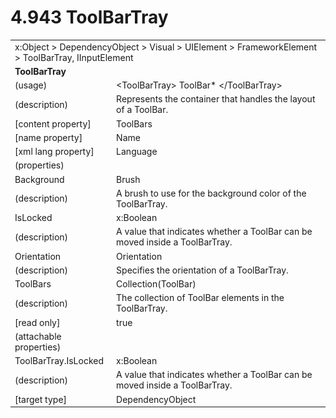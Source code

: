 <html dir="LTR" xmlns:mshelp="http://msdn.microsoft.com/mshelp" xmlns:ddue="http://ddue.schemas.microsoft.com/authoring/2003/5" xmlns:xlink="http://www.w3.org/1999/xlink" xmlns:tool="http://www.microsoft.com/tooltip">

<body>
 <input type="hidden" id="userDataCache" class="userDataStyle">
 <input type="hidden" id="hiddenScrollOffset">
 <img id="dropDownImage" style="display:none; height:0; width:0;" src="../local/drpdown.gif">
 <img id="dropDownHoverImage" style="display:none; height:0; width:0;" src="../local/drpdown_orange.gif">
 <img id="collapseImage" style="display:none; height:0; width:0;" src="../local/collapse.gif">
 <img id="expandImage" style="display:none; height:0; width:0;" src="../local/exp.gif">
 <img id="collapseAllImage" style="display:none; height:0; width:0;" src="../local/collall.gif">
 <img id="expandAllImage" style="display:none; height:0; width:0;" src="../local/expall.gif">
 <img id="copyImage" style="display:none; height:0; width:0;" src="../local/copycode.gif">
 <img id="copyHoverImage" style="display:none; height:0; width:0;" src="../local/copycodeHighlight.gif">
 <div id="header"><h1 class="heading">4.943 ToolBarTray</h1></div>

 <div id="mainSection">
 <div id="mainBody">
 <div id="allHistory" class="saveHistory" onsave="saveAll()" onload="loadAll()"></div>
 <p xmlns:wsd="http://wsdev.schemas.microsoft.com/authoring/2008/2" xmlns:msxsl="urn:schemas-microsoft-com:xslt" xmlns:script="urn:script" xmlns:build="urn:build">
 </p>
 <div id="sectionSection0" class="section" name="collapseableSection">
 <content xmlns="http://ddue.schemas.microsoft.com/authoring/2003/5" xmlns:wsd="http://wsdev.schemas.microsoft.com/authoring/2008/2" xmlns:msxsl="urn:schemas-microsoft-com:xslt" xmlns:script="urn:script" xmlns:build="urn:build">
 </content>
 </div>
 <div id="sectionSection1" class="section" name="collapseableSection">
 <content xmlns="http://ddue.schemas.microsoft.com/authoring/2003/5" xmlns:wsd="http://wsdev.schemas.microsoft.com/authoring/2008/2" xmlns:msxsl="urn:schemas-microsoft-com:xslt" xmlns:script="urn:script" xmlns:build="urn:build">
 <table class="ProtocolAuthoredTable" xmlns="">
 <tr><td colspan="2">
<mshelp:link keywords="c0d383e4-fcdb-4546-a06b-81c262fe2a5e" tabindex="0">x:Object</mshelp:link> &gt; <mshelp:link keywords="44a6e58f-41e0-4602-b1d2-75a9b44a5acb" tabindex="0">DependencyObject</mshelp:link> &gt; <mshelp:link keywords="82181055-95e9-48f6-8418-1382babf6875" tabindex="0">Visual</mshelp:link> &gt; <mshelp:link keywords="5056f552-62cc-4de5-b7eb-180ebad72633" tabindex="0">UIElement</mshelp:link> &gt; <mshelp:link keywords="f80d4df2-08f5-4cbb-9a5e-f99fab120062" tabindex="0">FrameworkElement</mshelp:link> &gt; <mshelp:link keywords="1c4b8cf0-9980-4512-8165-f22bf52bdc7f" tabindex="0">ToolBarTray</mshelp:link>, <mshelp:link keywords="1ee43d58-7eb2-43cc-a23e-03101c2a1ef0" tabindex="0">IInputElement</mshelp:link> </td>
 </tr>
 <tr><td colspan="2">
 <b>ToolBarTray</b> </td>
 </tr>
 <tr><td><div class="indent0">(usage)</div></td>
 <td>&lt;ToolBarTray&gt; <mshelp:link keywords="e03ada7c-cab7-457a-8630-f0add1b1ba17" tabindex="0">ToolBar</mshelp:link>* &lt;/ToolBarTray&gt;</td>
 </tr>
 <tr><td><div class="indent0">(description)</div></td>
 <td>Represents the container that handles the layout of a ToolBar.</td>
 </tr>
 <tr><td><div class="indent0">[content property]</div></td>
 <td><mshelp:link keywords="1c4b8cf0-9980-4512-8165-f22bf52bdc7f" tabindex="0">ToolBars</mshelp:link></td>
 </tr>
 <tr><td><div class="indent0">[name property]</div></td>
 <td><mshelp:link keywords="f80d4df2-08f5-4cbb-9a5e-f99fab120062" tabindex="0">Name</mshelp:link></td>
 </tr>
 <tr><td><div class="indent0">[xml lang property]</div></td>
 <td><mshelp:link keywords="f80d4df2-08f5-4cbb-9a5e-f99fab120062" tabindex="0">Language</mshelp:link></td>
 </tr>
 <tr><td><div class="indent0">(properties)</div></td>
 <td></td>
 </tr>
 <tr><td><div class="indent2">Background</div></td>
 <td><mshelp:link keywords="ead6b659-5396-4645-ae34-3aea9fd1c88e" tabindex="0">Brush</mshelp:link></td>
 </tr>
 <tr><td><div class="indent4">(description)</div></td>
 <td>A brush to use for the background color of the ToolBarTray.</td>
 </tr>
 <tr><td><div class="indent2">IsLocked</div></td>
 <td><mshelp:link keywords="c4ef5482-3a69-411e-bd77-93ce44c968a9" tabindex="0">x:Boolean</mshelp:link></td>
 </tr>
 <tr><td><div class="indent4">(description)</div></td>
 <td>A value that indicates whether a ToolBar can be moved inside a ToolBarTray.</td>
 </tr>
 <tr><td><div class="indent2">Orientation</div></td>
 <td><mshelp:link keywords="78d3146e-e091-445d-830a-4d820dd0a5f6" tabindex="0">Orientation</mshelp:link></td>
 </tr>
 <tr><td><div class="indent4">(description)</div></td>
 <td>Specifies the orientation of a ToolBarTray.</td>
 </tr>
 <tr><td><div class="indent2">ToolBars</div></td>
 <td><mshelp:link keywords="eed85a21-7e81-4907-91cc-7d5b8c4fee2e" tabindex="0">Collection</mshelp:link>(<mshelp:link keywords="e03ada7c-cab7-457a-8630-f0add1b1ba17" tabindex="0">ToolBar</mshelp:link>)</td>
 </tr>
 <tr><td><div class="indent4">(description)</div></td>
 <td>The collection of ToolBar elements in the ToolBarTray.</td>
 </tr>
 <tr><td><div class="indent4">[read only]</div></td>
 <td>true</td>
 </tr>
 <tr><td><div class="indent0">(attachable properties)</div></td>
 <td></td>
 </tr>
 <tr><td><div class="indent2">ToolBarTray.IsLocked</div></td>
 <td><mshelp:link keywords="c4ef5482-3a69-411e-bd77-93ce44c968a9" tabindex="0">x:Boolean</mshelp:link></td>
 </tr>
 <tr><td><div class="indent4">(description)</div></td>
 <td>A value that indicates whether a ToolBar can be moved inside a ToolBarTray.</td>
 </tr>
 <tr><td><div class="indent4">[target type]</div></td>
 <td><mshelp:link keywords="44a6e58f-41e0-4602-b1d2-75a9b44a5acb" tabindex="0">DependencyObject</mshelp:link></td>
 </tr>
</table>
 </content>
 </div>
 <!--[if gte IE 5]>
 <tool:tip element="languageFilterToolTip" avoidmouse="false"/>
 <![endif]-->
 </div>
 <a name="feedback"></a><span></span>
 </div>
</body></html>
